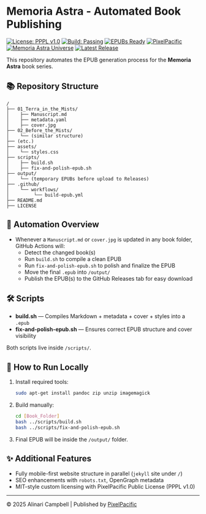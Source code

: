 # Memoria Astra - Automated Book Publishing

[![License: PPPL v1.0](https://img.shields.io/badge/license-PPPL%20v1.0-purple.svg?style=flat-square)](/LICENSE)
[![Build: Passing](https://img.shields.io/badge/build-passing-brightgreen.svg?style=flat-square)]()
[![EPUBs Ready](https://img.shields.io/badge/epubs-ready-blue.svg?style=flat-square)]()
[![PixelPacific](https://img.shields.io/badge/publisher-PixelPacific-8a2be2.svg?style=flat-square)](https://pixelpacific.com)
[![Memoria Astra Universe](https://img.shields.io/badge/universe-Memoria%20Astra-8a2be2.svg?style=flat-square)](/)
[![Latest Release](https://img.shields.io/github/v/release/alinaricampbell/memoria-astra-site?style=flat-square)](https://github.com/alinaricampbell/memoria-astra-site/releases)

This repository automates the EPUB generation process for the **Memoria Astra** book series.

## 📚 Repository Structure

```
/
├── 01_Terra_in_the_Mists/
│    ├── Manuscript.md
│    ├── metadata.yaml
│    ├── cover.jpg
├── 02_Before_the_Mists/
│    └── (similar structure)
├── (etc.)
├── assets/
│    └── styles.css
├── scripts/
│    ├── build.sh
│    ├── fix-and-polish-epub.sh
├── output/
│    └── (temporary EPUBs before upload to Releases)
├── .github/
│    └── workflows/
│         └── build-epub.yml
├── README.md
├── LICENSE
```

## 🚀 Automation Overview

- Whenever a `Manuscript.md` or `cover.jpg` is updated in any book folder, GitHub Actions will:
  - Detect the changed book(s)
  - Run `build.sh` to compile a clean EPUB
  - Run `fix-and-polish-epub.sh` to polish and finalize the EPUB
  - Move the final `.epub` into `/output/`
  - Publish the EPUB(s) to the GitHub Releases tab for easy download

## 🛠 Scripts

- **build.sh** — Compiles Markdown + metadata + cover + styles into a `.epub`
- **fix-and-polish-epub.sh** — Ensures correct EPUB structure and cover visibility

Both scripts live inside `/scripts/`.

## 🧰 How to Run Locally

1. Install required tools:
   ```bash
   sudo apt-get install pandoc zip unzip imagemagick
   ```

2. Build manually:
   ```bash
   cd [Book_Folder]
   bash ../scripts/build.sh
   bash ../scripts/fix-and-polish-epub.sh
   ```

3. Final EPUB will be inside the `/output/` folder.

## ✨ Additional Features

- Fully mobile-first website structure in parallel (`jekyll` site under `/`)
- SEO enhancements with `robots.txt`, OpenGraph metadata
- MIT-style custom licensing with PixelPacific Public License (PPPL v1.0)

---

© 2025 Alinari Campbell | Published by [PixelPacific](https://pixelpacific.com)
